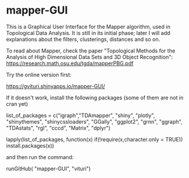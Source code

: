 # mapper-GUI

This is a Graphical User Interface for the Mapper algorithm, used in Topological Data Analysis. It is still in its initial phase; later I will add explanations about the filters, clusterings, distances and so on. 

To read about Mapper, check the paper "Topological Methods for the Analysis of High Dimensional
Data Sets and 3D Object Recognition": https://research.math.osu.edu/tgda/mapperPBG.pdf



Try the online version first:

https://gvituri.shinyapps.io/mapper-GUI/

If it doesn't work, install the following packages (some of them are not in cran yet)

list_of_packages = c("igraph","TDAmapper", "shiny", "plotly", "shinythemes", "shinycssloaders", "GGally", "ggplot2", "grnn", "ggraph", "TDAstats", "rgl", "cccd", "Matrix", "dplyr")

lapply(list_of_packages, 
       function(x) if(!require(x,character.only = TRUE)) install.packages(x))

and then run the command:

runGitHub( "mapper-GUI", "vituri")

